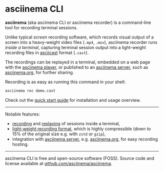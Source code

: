 # asciinema CLI

__asciinema__ (aka asciinema CLI or asciinema recorder) is a command-line tool
for recording terminal sessions.

Unlike typical _screen_ recording software, which records visual output of a
screen into a heavy-weight video files (`.mp4`, `.mov`), asciinema recorder runs
_inside a terminal_, capturing terminal session output into a light-weight
recording files in [asciicast](../asciicast/v2/) format (`.cast`).

The recordings can be replayed in a terminal, embedded on a web page with the
[asciinema player](../player/), or published to an [asciinema
server](../server/), such as [asciinema.org](https://asciinema.org), for further
sharing.

<div class="player" id="player-manual-cli-intro"></div>

Recording is as easy as running this command in your shell:

```sh
asciinema rec demo.cast
```

Check out the [quick start guide](quick-start/) for installation and usage
overview.

---

Notable features:

* [recording](usage/#rec-filename) and [replaying](usage/#play-filename) of
  sessions inside a terminal,
* [light-weight recording format](../asciicast/v2/), which is highly
  compressible (down to 15% of the original size e.g. with `zstd` or `gzip`),
* integration with [asciinema server](../server/), e.g.
  [asciinema.org](https://asciinema.org), for easy recording hosting.

---

asciinema CLI is free and open-source software (FOSS). Source code and license
available at
[github.com/asciinema/asciinema](https://github.com/asciinema/asciinema).
